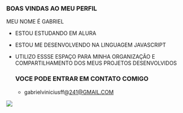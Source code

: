 ### BOAS VINDAS AO MEU PERFIL

MEU NOME É GABRIEL

- ESTOU ESTUDANDO EM ALURA
  
- ESTOU ME DESENVOLVENDO NA LINGUAGEM JAVASCRIPT

- UTILIZO ESSSE ESPAÇO PARA MINHA ORGANIZAÇÃO E COMPARTILHAMENTO DOS MEUS PROJETOS DESENVOLVIDOS

  ### VOCE PODE ENTRAR EM CONTATO COMIGO

  - gabrielviniciusff@241@GMAIL.COM


![](https://media.tenor.com/COM78THbePQAAAAM/neymar.gif)
